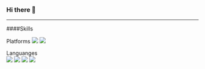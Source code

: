 ### Hi there 👋

---
####Skills  

Platforms
<img src="https://img.shields.io/badge/Spring-6DB33F?style=plastic&logo=Spring&logoColor=FFFFFF"/> <img src="https://img.shields.io/badge/Spring Boot-6DB33F?style=plastic&logo=SpringBoot&logoColor=FFFFFF"/>  

Languanges  
<img src="https://img.shields.io/badge/Java-007396?style=plastic&logo=Java&logoColor=FFFFFF"/> <img src="https://img.shields.io/badge/Python-3776AB?style=plastic&logo=Python&logoColor=FFFFFF"/> <img src="https://img.shields.io/badge/Kotlin-0095D5?style=plastic&logo=Kotlin&logoColor=FFFFFF"/> <img src="https://img.shields.io/badge/C++-00599C?style=plastic&logo=Cplusplus&logoColor=FFFFFF"/>  



<!--
**daust05/daust05** is a ✨ _special_ ✨ repository because its `README.md` (this file) appears on your GitHub profile.

Here are some ideas to get you started:

- 🔭 I’m currently working on ...
- 🌱 I’m currently learning ...
- 👯 I’m looking to collaborate on ...
- 🤔 I’m looking for help with ...
- 💬 Ask me about ...
- 📫 How to reach me: ...
- 😄 Pronouns: ...
- ⚡ Fun fact: ...
-->
